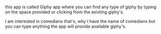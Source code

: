 this app is called Giphy app where you can find any type of giphy by typing on the space provided or clicking from the existing giphy's.

I am interested in comedians that's, why I have the name of comedians but you can type anything the app will provide 
available giphy's.
